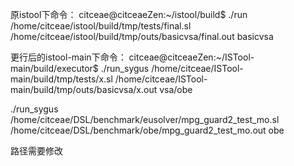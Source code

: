 原istool下命令：
citceae@citceaeZen:~/istool/build$ 
./run /home/citceae/istool/build/tmp/tests/final.sl /home/citceae/istool/build/tmp/outs/basicvsa/final.out basicvsa

更行后的istool-main下命令：
citceae@citceaeZen:~/ISTool-main/build/executor$ 
./run_sygus /home/citceae/ISTool-main/build/tmp/tests/x.sl /home/citceae/ISTool-main/build/tmp/outs/basicvsa/x.out vsa/obe

./run_sygus /home/citceae/DSL/benchmark/eusolver/mpg_guard2_test_mo.sl /home/citceae/DSL/benchmark/obe/mpg_guard2_test_mo.out obe

路径需要修改
